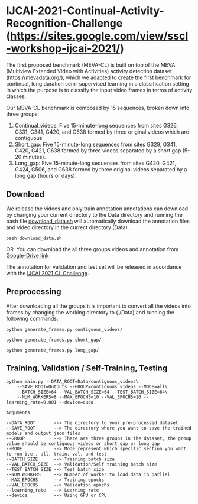 # IJCAI-2021-Continual-Activity-Recognition-Challenge (https://sites.google.com/view/sscl-workshop-ijcai-2021/)

The first proposed benchmark (MEVA-CL) is built on top of the MEVA (Multiview Extended Video with Activities) activity detection dataset (https://mevadata.org/), which we adapted to create the first benchmark for continual, long duration semi-supervised learning in a classification setting in which the purpose is to classify the input video frames in terms of activity classes.

Our MEVA-CL benchmark is composed by 15 sequences, broken down into three groups:

1. Continual_videos: Five 15-minute-long sequences from sites G326, G331, G341, G420, and G638 formed by three original videos which are contiguous.
2. Short_gap: Five 15-minute-long sequences from sites G329, G341, G420, G421, G638 formed by three videos separated by a short gap (5-20 minutes).
3. Long_gap: Five 15-minute-long sequences from sites G420, G421, G424, G506, and G638 formed by three original videos separated by a long gap (hours or days).

## Download
We release the videos and only train annotation annotations can download by changing your current directory to the Data directory and running the bash file [download_data.sh](./Data/download_data.sh) will automatically download the annotation files and video directory in the currect directory (Data).
```
bash download_data.sh
```
OR 
You can download the all three groups videos and annotation from [Google-Drive link](https://drive.google.com/drive/folders/1z_fNoUySHeNy6CjgvWPMSP4sVuziEsR5?usp=sharing)

The annotation for validation and test set will be released in accordance with the [IJCAI 2021 CL Challenge](https://sites.google.com/view/sscl-workshop-ijcai-2021/).

## Preprocessing
After downloading all the groups it is important to convert all the videos into frames by changing the working directory to (./Data) and running the following commands:
```
python generate_frames.py contiguous_videos/

python generate_frames.py short_gap/

python generate_frames.py long_gap/

```

## Training, Validation / Self-Training, Testing 

```
python main.py --DATA_ROOT=Data/contiguous_videos\
    --SAVE_ROOT=Outputs --GROUP=contiguous_videos --MODE=all\
    --BATCH_SIZE=64 --VAL_BATCH_SIZE=64 --TEST_BATCH_SIZE=64\
    --NUM_WORKERS=8 --MAX_EPOCHS=10 --VAL_EPOCHS=10 --learning_rate=0.001 --device=cuda

Arguments  

--DATA_ROOT       --> The directory to your pre-processed dataset
--SAVE_ROOT       --> The directory where you want to save the trained models and output json files
--GROUP           --> There are three groups in the dataset, the group value should be contiguous_videos or short_gap or long_gap
--MODE            --> Mode represent which specific section you want to run i.e., all, train, val, and test
--BATCH_SIZE      --> Training batch size
--VAL_BATCH_SIZE  --> Validation/Self training batch size
--TEST_BATCH_SIZE --> Test batch size
--NUM_WORKERS     --> Number of worker to load data in parllel
--MAX_EPOCHS      --> Training epochs
--VAL_EPOCHS      --> Validation epochs
--learning_rate   --> Learning rate
--device          --> Using GPU or CPU 

```
